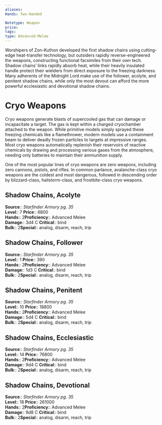 ```yaml
---
aliases: 
Hands: Two-Handed

Notetype: Weapon
price: 
tags: 
type: Advanced-Melee
---
```

Worshipers of Zon-Kuthon developed the first shadow chains using cutting-edge heat-transfer technology, but outsiders rapidly reverse-engineered the weapons, constructing functional facsimiles from their own tech. Shadow chains’ links rapidly absorb heat, while their heavily insulated handle protect their wielders from direct exposure to the freezing darkness. Many adherents of the Midnight Lord make use of the follower, acolyte, and penitent shadow chains, while only the most devout can afford the more powerful ecclesiastic and devotional shadow chains.

# Cryo Weapons

Cryo weapons generate blasts of supercooled gas that can damage or incapacitate a target. The gas is kept within a charged cryochamber attached to the weapon. While primitive models simply sprayed these freezing chemicals like a flamethrower, modern models use a containment beam to deliver deadly frozen particles to targets at impressive ranges. Most cryo weapons automatically replenish their reservoirs of reactive chemicals by drawing and processing various gases from the atmosphere, needing only batteries to maintain their ammunition supply.

One of the most popular lines of cryo weapons are zero weapons, including zero cannons, pistols, and rifles. In common parlance, avalanche-class cryo weapons are the coldest and most dangerous, followed in descending order by blizzard-class, hailstorm-class, and frostbite-class cryo weapons.

## Shadow Chains, Acolyte

**Source**:: _Starfinder Armory pg. 35_  
**Level**:: 7
**Price**:: 6800  
**Hands**:: 2**Proficiency**:: Advanced Melee  
**Damage**:: 3d4 C
**Critical**:: bind  
**Bulk**:: 2**Special**:: analog, disarm, reach, trip

## Shadow Chains, Follower

**Source**:: _Starfinder Armory pg. 35_  
**Level**:: 1
**Price**:: 390  
**Hands**:: 2**Proficiency**:: Advanced Melee  
**Damage**:: 1d3 C
**Critical**:: bind  
**Bulk**:: 2**Special**:: analog, disarm, reach, trip

## Shadow Chains, Penitent

**Source**:: _Starfinder Armory pg. 35_  
**Level**:: 10
**Price**:: 18800  
**Hands**:: 2**Proficiency**:: Advanced Melee  
**Damage**:: 5d4 C
**Critical**:: bind  
**Bulk**:: 2**Special**:: analog, disarm, reach, trip

## Shadow Chains, Ecclesiastic

**Source**:: _Starfinder Armory pg. 35_  
**Level**:: 14
**Price**:: 76800  
**Hands**:: 2**Proficiency**:: Advanced Melee  
**Damage**:: 9d4 C
**Critical**:: bind  
**Bulk**:: 2**Special**:: analog, disarm, reach, trip

## Shadow Chains, Devotional

**Source**:: _Starfinder Armory pg. 35_  
**Level**:: 18
**Price**:: 261000  
**Hands**:: 2**Proficiency**:: Advanced Melee  
**Damage**:: 9d8 C
**Critical**:: bind  
**Bulk**:: 2**Special**:: analog, disarm, reach, trip

